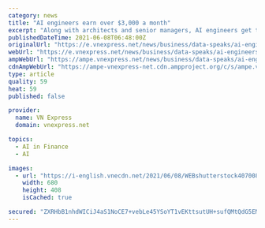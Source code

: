 ```yaml
---
category: news
title: "AI engineers earn over $3,000 a month"
excerpt: "Along with architects and senior managers, AI engineers get the highest average salary in the IT industry of $3,054 a month."
publishedDateTime: 2021-06-08T06:48:00Z
originalUrl: "https://e.vnexpress.net/news/business/data-speaks/ai-engineers-earn-over-3-000-a-month-4290740.html"
webUrl: "https://e.vnexpress.net/news/business/data-speaks/ai-engineers-earn-over-3-000-a-month-4290740.html"
ampWebUrl: "https://ampe.vnexpress.net/news/business/data-speaks/ai-engineers-earn-over-3-000-a-month-4290740.html"
cdnAmpWebUrl: "https://ampe-vnexpress-net.cdn.ampproject.org/c/s/ampe.vnexpress.net/news/business/data-speaks/ai-engineers-earn-over-3-000-a-month-4290740.html"
type: article
quality: 59
heat: 59
published: false

provider:
  name: VN Express
  domain: vnexpress.net

topics:
  - AI in Finance
  - AI

images:
  - url: "https://i-english.vnecdn.net/2021/06/08/WEBshutterstock407008078-16231-5255-7796-1623125788_680x0.jpg"
    width: 680
    height: 408
    isCached: true

secured: "ZXRHbB1nhdWICiJ4aS1NoCE7+vebLe45YSoYT1vEKttsutUH+sufQMtQdG5EMs01FITmyzrPQ+H37M7ZiREeXCnNEDbK9Ugyc9sPK6cF3VbaVzJGCCWYAlc+lpqcj3HUAUG8yGhsZsoQ4fZ+fHfC7vJ4WkIawcjx2Msqbzm1FnoLih2uETG4Ia8S23fwYlKzGdDcadtXSuzS4VgCcWcfjb8o1lqIl0AlFeSBI7FU0NwcjE4+GLeSMq/uvIa0VM5q/nIT6m4qzYKYGYKMFeVG57ClxIN4Al0KeKBBmtl4apzzidRNpK78pER/fEe8QU06X+H+ALAVDeZx9cX6UIZldqBnqcOZg0b1JfXgbMrE4xA=;qP1alqDNPblNuf2mlEJpLg=="
---
```



